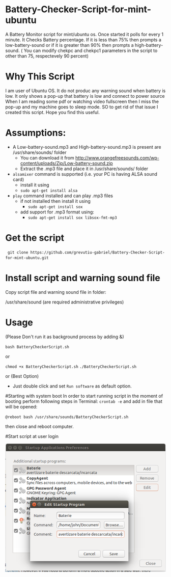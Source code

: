 # Battery-Checker-Script-for-mint-ubuntu
A Battery Monitor script for mint/ubuntu os. Once started it polls for every 1 minute. It Checks Battery percentage. If it is less than 75% then prompts a low-battery-sound or if it is greater than 90% then prompts a high-battery-sound. ( You can modify chekpc and chekpc1 parameters in the script to other than 75, respectevely 90 percent)

# Why This Script
I am user of Ubuntu OS. It do not produc any warning sound when battery is low.
It only shows a pop-up that battery is low and connect to power source
When I am reading some pdf or watching video fullscreen then I miss the pop-up and my machine goes to sleep mode.
SO to get rid of that issue I created this script. 
Hope you find this useful.

# Assumptions:
 + A Low-battery-sound.mp3 and High-battery-sound.mp3 is present are /usr/share/sounds/ folder
   + You can download it from http://www.orangefreesounds.com/wp-content/uploads/Zip/Low-battery-sound.zip 
   + Extract the .mp3 file and place it in /usr/share/sounds/ folder
 + `alsamixer` command is supported (i.e. your PC is having ALSA sound card)
   + install it using 
    + `sudo apt-get install alsa`
 + `play` command installed and can play .mp3 files
    + if not installed then install it using
      + `sudo apt-get install sox`
    + add support for .mp3 format using:
      + `sudo apt-get install sox libsox-fmt-mp3`
    
# Get the script
` git clone https://github.com/grevutiu-gabriel/Battery-Checker-Script-for-mint-ubuntu.git`

# Install script and warning sound file

Copy script file and warning sound file in folder:

/usr/share/sound (are required administrative privileges)

# Usage
(Please Don't run it as background process by adding &)

`bash BatteryCheckerScript.sh`

or 

`chmod +x BatteryCheckerScript.sh`
`./BatteryCheckerScript.sh`

or (Best Option)
+ Just double click and set `Run software` as default option.

#Starting with system boot
In order to start running script in the moment of booting perform following steps in Terminal:
`crontab -e`
and add in file that will be opened:

`@reboot bash /usr/share/sounds/BatteryCheckerScript.sh`

then close and reboot computer.

#Start script at user login

![alt tag](https://raw.githubusercontent.com/grevutiu-gabriel/Battery-Checker-Script-for-mint-ubuntu/master/start_script_at_user_login.png)


